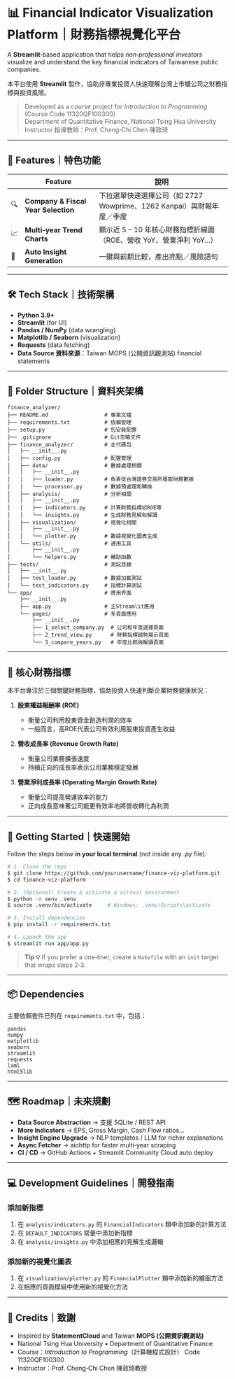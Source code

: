 # 📊 Financial Indicator Visualization Platform｜財務指標視覺化平台

A **Streamlit**‑based application that helps *non‑professional investors* visualize and understand the key financial indicators of Taiwanese public companies.

本平台使用 **Streamlit** 製作，協助非專業投資人快速理解台灣上市櫃公司之財務指標與投資風險。

> Developed as a course project for *Introduction to Programming* (Course Code 11320QF100300)  
> Department of Quantitative Finance, National Tsing Hua University  
> Instructor 指導教師：Prof. Cheng‑Chi Chen 陳政琦

---

## 🌟 Features｜特色功能

|  | Feature | 說明 |
|---|---|---|
| 🔍 | **Company & Fiscal Year Selection** | 下拉選單快速選擇公司（如 2727 Wowprime、1262 Kanpai）與財報年度／季度 |
| 📈 | **Multi‑year Trend Charts** | 顯示近 5 – 10 年核心財務指標折線圖（ROE、營收 YoY、營業淨利 YoY…） |
| 🧠 | **Auto Insight Generation** | 一鍵與前期比較，產出亮點／風險語句 |

---

## 🛠 Tech Stack｜技術架構

- **Python 3.9+**
- **Streamlit** (for UI)
- **Pandas / NumPy** (data wrangling)
- **Matplotlib / Seaborn** (visualization)
- **Requests** (data fetching)
- **Data Source 資料來源**：Taiwan MOPS (公開資訊觀測站) financial statements

---

## 📁 Folder Structure｜資料夾架構

```
finance_analyzer/
├── README.md                  # 專案文檔
├── requirements.txt           # 依賴管理
├── setup.py                   # 包安裝配置
├── .gitignore                 # Git忽略文件
├── finance_analyzer/          # 主代碼包
│   ├── __init__.py
│   ├── config.py              # 配置管理
│   ├── data/                  # 數據處理相關
│   │   ├── __init__.py
│   │   ├── loader.py          # 負責從台灣證券交易所獲取財務數據
│   │   └── processor.py       # 數據預處理和轉換
│   ├── analysis/              # 分析相關
│   │   ├── __init__.py
│   │   ├── indicators.py      # 計算財務指標如ROE等
│   │   └── insights.py        # 生成財務見解和解讀
│   ├── visualization/         # 視覺化相關
│   │   ├── __init__.py
│   │   └── plotter.py         # 數據視覺化圖表生成
│   └── utils/                 # 通用工具
│       ├── __init__.py
│       └── helpers.py         # 輔助函數
├── tests/                     # 測試目錄
│   ├── __init__.py
│   ├── test_loader.py         # 數據加載測試
│   └── test_indicators.py     # 指標計算測試
└── app/                       # 應用界面
    ├── __init__.py
    ├── app.py                 # 主Streamlit應用
    └── pages/                 # 多頁面應用
        ├── __init__.py
        ├── 1_select_company.py  # 公司和年度選擇頁面
        ├── 2_trend_view.py      # 財務指標趨勢展示頁面
        └── 3_compare_years.py   # 年度比較與解讀頁面
```

---

## 🔑 核心財務指標

本平台專注於三個關鍵財務指標，協助投資人快速判斷企業財務健康狀況：

1. **股東權益報酬率 (ROE)**
   - 衡量公司利用股東資金創造利潤的效率
   - 一般而言，高ROE代表公司有效利用股東投資產生收益

2. **營收成長率 (Revenue Growth Rate)**
   - 衡量公司業務擴張速度
   - 持續正向的成長率表示公司業務穩定發展

3. **營業淨利成長率 (Operating Margin Growth Rate)**
   - 衡量公司提高營運效率的能力
   - 正向成長意味著公司能更有效率地將營收轉化為利潤

---

## 🚀 Getting Started｜快速開始

Follow the steps below **in your local terminal** (not inside any *.py* file):

```bash
# 1. Clone the repo
$ git clone https://github.com/yourusername/finance-viz-platform.git
$ cd finance-viz-platform

# 2. (Optional) Create & activate a virtual environment
$ python -m venv .venv
$ source .venv/bin/activate     # Windows: .venv\Scripts\activate

# 3. Install dependencies
$ pip install -r requirements.txt

# 4. Launch the app
$ streamlit run app/app.py
```

> **Tip 💡** If you prefer a one‑liner, create a `Makefile` with an `init` target that wraps steps 2‑3.

---

## 📦 Dependencies

主要依賴套件已列在 `requirements.txt` 中，包括：

```
pandas
numpy
matplotlib
seaborn
streamlit
requests
lxml
html5lib
```

---

## 🗺 Roadmap｜未來規劃

- **Data Source Abstraction** → 支援 SQLite / REST API
- **More Indicators** → EPS, Gross Margin, Cash Flow ratios…
- **Insight Engine Upgrade** → NLP templates / LLM for richer explanations
- **Async Fetcher** → aiohttp for faster multi‑year scraping
- **CI / CD** → GitHub Actions + Streamlit Community Cloud auto deploy

---

## 💻 Development Guidelines｜開發指南

### 添加新指標

1. 在 `analysis/indicators.py` 的 `FinancialIndicators` 類中添加新的計算方法
2. 在 `DEFAULT_INDICATORS` 常量中添加新指標
3. 在 `analysis/insights.py` 中添加相應的見解生成邏輯

### 添加新的視覺化圖表

1. 在 `visualization/plotter.py` 的 `FinancialPlotter` 類中添加新的繪圖方法
2. 在相應的頁面模組中使用新的視覺化方法

---

## 🙌 Credits｜致謝

- Inspired by **StatementCloud** and Taiwan **MOPS (公開資訊觀測站)**
- National Tsing Hua University • Department of Quantitative Finance
- Course：*Introduction to Programming*（計算機程式設計） Code 11320QF100300
- Instructor：Prof. Cheng‑Chi Chen 陳政琦教授
